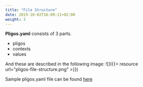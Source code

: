 ```yaml
---
title: "File Structure"
date: 2019-10-02T16:09:11+02:00
weight: 3
---
```


**Pligos.yaml** consists of 3 parts. 

- pligos
- contexts
- values

And these are described in the following image:
![]({{< resource url="pligos-file-structure.png" >}})

Sample pligos.yaml file can be found [here](https://github.com/real-digital/pligos/blob/master/examples/pligos/configs/golang-hello-world/pligos.yaml)

